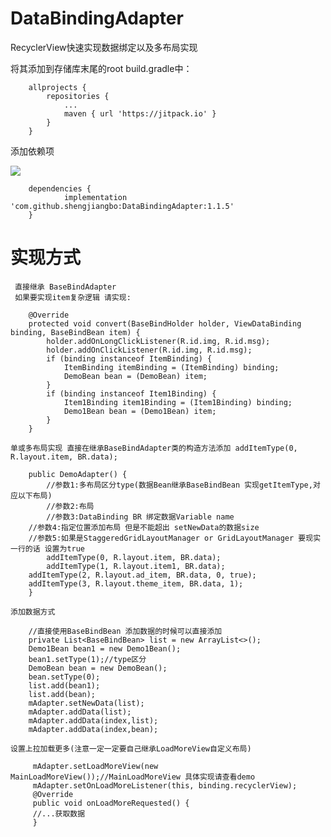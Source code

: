 # DataBindingAdapter
  RecyclerView快速实现数据绑定以及多布局实现
  
  将其添加到存储库末尾的root build.gradle中：
  
```
	allprojects {
		repositories {
			...
			maven { url 'https://jitpack.io' }
		}
	}
```

  添加依赖项
  
  [![](https://jitpack.io/v/shengjiangbo/DataBindingAdapter.svg)](https://jitpack.io/#shengjiangbo/DataBindingAdapter)
  
```
	dependencies {
	        implementation 'com.github.shengjiangbo:DataBindingAdapter:1.1.5'
	}
```

# 实现方式
     直接继承 BaseBindAdapter
     如果要实现item复杂逻辑 请实现:
     
```
    @Override
    protected void convert(BaseBindHolder holder, ViewDataBinding binding, BaseBindBean item) {
        holder.addOnLongClickListener(R.id.img, R.id.msg);
        holder.addOnClickListener(R.id.img, R.id.msg);
        if (binding instanceof ItemBinding) {
            ItemBinding itemBinding = (ItemBinding) binding;
            DemoBean bean = (DemoBean) item;
        }
        if (binding instanceof Item1Binding) {
            Item1Binding item1Binding = (Item1Binding) binding;
            Demo1Bean bean = (Demo1Bean) item;
        }
    }
```
    
    单或多布局实现 直接在继承BaseBindAdapter类的构造方法添加 addItemType(0, R.layout.item, BR.data);
    
```
    public DemoAdapter() {
        //参数1:多布局区分type(数据Bean继承BaseBindBean 实现getItemType,对应以下布局)
        //参数2:布局
        //参数3:DataBinding BR 绑定数据Variable name
	//参数4:指定位置添加布局 但是不能超出 setNewData的数据size 
	//参数5:如果是StaggeredGridLayoutManager or GridLayoutManager 要现实一行的话 设置为true
        addItemType(0, R.layout.item, BR.data);
        addItemType(1, R.layout.item1, BR.data);
	addItemType(2, R.layout.ad_item, BR.data, 0, true);
	addItemType(3, R.layout.theme_item, BR.data, 1);
    }
```

    添加数据方式
    
```
    //直接使用BaseBindBean 添加数据的时候可以直接添加
    private List<BaseBindBean> list = new ArrayList<>();
    Demo1Bean bean1 = new Demo1Bean();
    bean1.setType(1);//type区分
    DemoBean bean = new DemoBean();
    bean.setType(0);
    list.add(bean1);
    list.add(bean);
    mAdapter.setNewData(list);
    mAdapter.addData(list);
    mAdapter.addData(index,list);
    mAdapter.addData(index,bean);
```

    设置上拉加载更多(注意一定一定要自己继承LoadMoreView自定义布局)
    
```
     mAdapter.setLoadMoreView(new MainLoadMoreView());//MainLoadMoreView 具体实现请查看demo
     mAdapter.setOnLoadMoreListener(this, binding.recyclerView);
     @Override
     public void onLoadMoreRequested() {
     //...获取数据
     }
```
